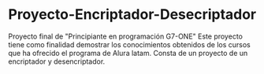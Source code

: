 # Proyecto-Encriptador-Desecriptador
Proyecto final de "Principiante en programación G7-ONE"
Este proyecto tiene como finalidad demostrar los conocimientos obtenidos de los cursos que ha ofrecido el programa de Alura latam. Consta de un proyecto de un encriptador y desencriptador.
